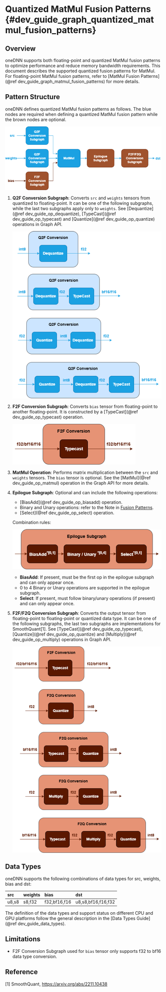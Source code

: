 Quantized MatMul Fusion Patterns {#dev_guide_graph_quantized_matmul_fusion_patterns}
====================================================================================

## Overview

oneDNN supports both floating-point and quantized MatMul fusion patterns to
optimize performance and reduce memory bandwidth requirements. This document
describes the supported quantized fusion patterns for MatMul. For floating-point
MatMul fusion patterns, refer to [MatMul Fusion Patterns](@ref dev_guide_graph_matmul_fusion_patterns)
for more details.

## Pattern Structure

oneDNN defines quantized MatMul fusion patterns as follows.
The blue nodes are required when defining a quantized MatMul fusion pattern
while the brown nodes are optional.

![quantized MatMul pattern](images/quantized_matmul_pattern.png)

1. **Q2F Conversion Subgraph**: Converts `src` and `weights` tensors
   from quantized to floating-point. It can be one of the following
   subgraphs, while the last two subgraphs apply only to `weights`.
   See [Dequantize](@ref dev_guide_op_dequantize), [TypeCast](@ref dev_guide_op_typecast)
   and [Quantize](@ref dev_guide_op_quantize)
   operations in Graph API.

   ![q2f_conversion_subgraph](images/q2f_conversion_quantized_conv_matmul.png)

2. **F2F Conversion Subgraph**: Converts `bias` tensor from floating-point to
   another floating-point. It is constructed by a [TypeCast](@ref dev_guide_op_typecast)
   operation.

   ![f2f_conversion_subgraph](images/f2f_conversion.png)

3. **MatMul Operation**: Performs matrix multiplication between the `src` and
   `weights` tensors. The `bias` tensor is optional. See the [MatMul](@ref dev_guide_op_matmul)
   operation in the Graph API for more details.
4. **Epilogue Subgraph**: Optional and can include the following operations:
   - [BiasAdd](@ref dev_guide_op_biasadd) operation.
   - Binary and Unary operations: refer to the Note in
     [Fusion Patterns](graph_fusion_patterns.html).
   - [Select](@ref dev_guide_op_select) operation.

   Combination rules:

   ![epilogue subgraph](images/epilogue_subgraph_matmul.png)

   - **BiasAdd**: If present, must be the first op in the epilogue subgraph and
     can only appear once.
   - 0 to 4 Binary or Unary operations are supported in the epilogue subgraph.
   - **Select**: If present, must follow binary/unary operations (if present)
     and can only appear once.

5. **F2F/F2Q Conversion Subgraph**: Converts the output
   tensor from floating-point to floating-point or quantized data type. It can
   be one of the following subgraphs, the last two subgraphs are implementations
   for SmoothQuant[1]. See [TypeCast](@ref dev_guide_op_typecast),
   [Quantize](@ref dev_guide_op_quantize) and [Multiply](@ref dev_guide_op_multiply)
   operations in Graph API.

   ![f2q_conversion_subgraph](images/f2q_conversion_quantized_matmul.png)


## Data Types

oneDNN supports the following combinations of data types for src, weights, bias
and dst:

| src   | weights | bias         | dst                |
| :---- | :------ | :----------- | :----------------- |
| u8,s8 | s8,f32  | f32,bf16,f16 | u8,s8,bf16,f16,f32 |

The definition of the data types and support status on different CPU and GPU
platforms follow the general description in the [Data Types Guide](@ref dev_guide_data_types).

## Limitations

- F2F Conversion Subgraph used for `bias` tensor only supports f32 to bf16 data
  type conversion.

## Reference

[1] SmoothQuant, https://arxiv.org/abs/2211.10438
